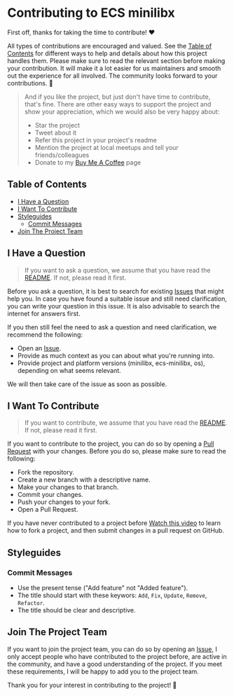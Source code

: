 # Contributing to ECS minilibx

First off, thanks for taking the time to contribute! ❤️

All types of contributions are encouraged and valued. See the [Table of Contents](#table-of-contents) for different ways to help and details about how this project handles them. Please make sure to read the relevant section before making your contribution. It will make it a lot easier for us maintainers and smooth out the experience for all involved. The community looks forward to your contributions. 🎉

> And if you like the project, but just don't have time to contribute, that's fine. There are other easy ways to support the project and show your appreciation, which we would also be very happy about:
> - Star the project
> - Tweet about it
> - Refer this project in your project's readme
> - Mention the project at local meetups and tell your friends/colleagues
> - Donate to my [Buy Me A Coffee](https://www.buymeacoffee.com/harmonie) page

## Table of Contents

- [I Have a Question](#i-have-a-question)
- [I Want To Contribute](#i-want-to-contribute)
- [Styleguides](#styleguides)
  - [Commit Messages](#commit-messages)
- [Join The Project Team](#join-the-project-team)



## I Have a Question

> If you want to ask a question, we assume that you have read the [README](README.md). If not, please read it first.

Before you ask a question, it is best to search for existing [Issues](https://github.com/harmonie-durrant/ecs-minilibx/issues) that might help you. In case you have found a suitable issue and still need clarification, you can write your question in this issue. It is also advisable to search the internet for answers first.

If you then still feel the need to ask a question and need clarification, we recommend the following:

- Open an [Issue](https://github.com/harmonie-durrant/ecs-minilibx/issues/new).
- Provide as much context as you can about what you're running into.
- Provide project and platform versions (minilibx, ecs-minilibx, os), depending on what seems relevant.

We will then take care of the issue as soon as possible.

## I Want To Contribute

> If you want to contribute, we assume that you have read the [README](README.md). If not, please read it first.

If you want to contribute to the project, you can do so by opening a [Pull Request](https://github.com/harmonie-durrant/ecs-minilibx/pulls) with your changes. Before you do so, please make sure to read the following:

- Fork the repository.
- Create a new branch with a descriptive name.
- Make your changes to that branch.
- Commit your changes.
- Push your changes to your fork.
- Open a Pull Request.

If you have never contributed to a project before [Watch this video](https://www.youtube.com/watch?v=8lGpZkjnkt4&ab_channel=Fireship) to learn how to fork a project, and then submit changes in a pull request on GitHub.

## Styleguides
### Commit Messages

- Use the present tense ("Add feature" not "Added feature").
- The title should start with these keywors: `Add`, `Fix`, `Update`, `Remove`, `Refactor`.
- The title should be clear and descriptive.

## Join The Project Team

If you want to join the project team, you can do so by opening an [Issue](https://github.com/harmonie-durrant/ecs-minilibx/issues/new), I only accept people who have contributed to the project before, are active in the community, and have a good understanding of the project. If you meet these requirements, I will be happy to add you to the project team.

Thank you for your interest in contributing to the project! 🎉
